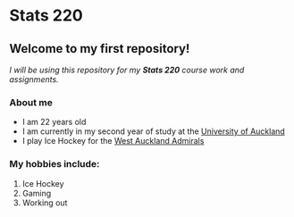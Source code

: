 # Stats 220

## Welcome to my first repository!

*I will be using this repository for my **Stats 220** course work and assignments.*

### About me

- I am 22 years old
- I am currently in my second year of study at the [University of Auckland](https://www.auckland.ac.nz/en.html)
- I play Ice Hockey for the [West Auckland Admirals](https://www.westaucklandadmirals.co.nz/)

### My hobbies include:

1. Ice Hockey
2. Gaming
3. Working out
